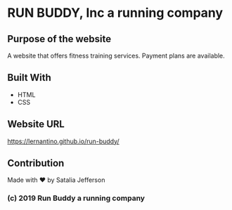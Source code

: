 # RUN BUDDY, Inc a running company

## Purpose of the website
A website that offers fitness training services.
Payment plans are available.

## Built With
* HTML
* CSS

## Website URL
https://lernantino.github.io/run-buddy/

## Contribution
Made with ❤️ by Satalia Jefferson

### (c) 2019 Run Buddy a running company